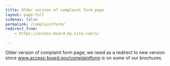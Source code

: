 ```yaml
---
title: Older version of complaint form page
layout: page-full
sidenav: false
permalink: /complaintform/
redirect_from:
    - https://access-board.my.site.com/s/

--- 
```


Older version of complaint form page; we need as a redirect to new version since www.access-board.gov/complaintform is on some of our brochures.
